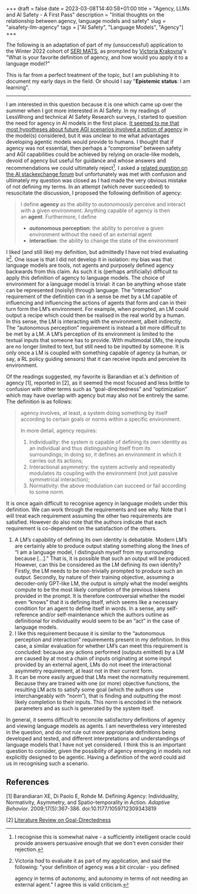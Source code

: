 +++
draft = false
date = 2023-03-08T14:40:58+01:00
title = "Agency, LLMs and AI Safety - A First Pass"
description = "Initial thoughts on the relationship between agency, language models and safety"
slug = "aisafety-llm-agency"
tags = ["AI Safety", "Language Models", "Agency"]
+++

The following is an adaptation of part of my (unsuccessful) application to the
Winter 2022 cohort of [SERI MATS](https://www.serimats.org/), as prompted by
[Victoria Krakovna](https://vkrakovna.wordpress.com/)'s "What is your favorite
definition of agency, and how would you apply it to a language model?"

This is far from a perfect treatment of the topic, but I am publishing it to
document my early days in the field. Or should I say "**Epistemic status**: I am
learning".

---

I am interested in this question because it is one which came up over the summer
when I got more interested in AI Safety. In my readings of LessWrong and
technical AI Safety Research surveys, I started to question the need for agency
in AI models in the first place.
[It seemed to me that most hypotheses about future AGI scenarios involved a notion of agency](https://ai.stackexchange.com/q/36560/55107)
in the model(s) considered, but it was unclear to me what advantages developing
agentic models would provide to humans. I thought that if agency was not
essential, then perhaps a “compromise” between safety and AGI capabilities could
be achieved by relying on oracle-like models, devoid of agency but useful for
guidance and whose answers and recommendations we could ultimately
reject[^persuasiveoracle]. I asked a
[related question on the AI stackexchange forum](https://ai.stackexchange.com/q/36555/55107)
but unfortunately was met with confusion and ultimately my question was closed
as I had made the very obvious mistake of not defining my terms. In an attempt
(which never succeeded) to resuscitate the discussion, I proposed the following
definition of agency:

> I define **agency** as the ability to *autonomously* perceive and interact
> with a given environment. Anything capable of agency is then an **agent**.
> Furthermore, I define
>
> - ***autonomous* perception**: the ability to perceive a given environment
>   without the need of an external agent
> - **interaction**: the ability to change the state of the environment

I liked (and still like) my definition, but admittedly I have not tried
evaluating it[^victoriafeedback]. One issue is that I did not develop it in
isolation: my bias was that language models are tools, not agents and purposely
defined agency backwards from this claim. As such it is (perhaps artificially)
difficult to apply this definition of agency to language models. The choice of
environment for a language model is trivial: it can be anything whose state can
be represented (noisily) through language. The “interaction” requirement of the
definition can in a sense be met by a LM capable of influencing and influencing
the actions of agents that form and can in their turn form the LM’s environment.
For example, when prompted, an LM could output a recipe which could then be
realised in the real world by a human. In this sense, the LM is interacting with
the environment, albeit indirectly. The “autonomous perception” requirement is
instead a bit more difficult to be met by a LM. A LM’s perception of its
environment is limited to the textual inputs that someone has to provide. With
multimodal LMs, the inputs are no longer limited to text, but still need to be
inputted by someone. It is only once a LM is coupled with something capable of
agency (a human, or say, a RL policy guiding sensors) that it can receive inputs
and perceive its environment.

Of the readings suggested, my favorite is Barandian et al.’s definition of
agency [1], reported in [2], as it seemed the most focused and less brittle to
confusion with other terms such as “goal-directedness” and “optimization” which
may have overlap with agency but may also not be entirely the same. The
definition is as follows:

> agency involves, at least, a system doing something by itself according to
> certain goals or norms within a specific environment.
>
> In more detail, agency requires:
>
> 1. Individuality: the system is capable of defining its own identity as an
>    individual and thus distinguishing itself from its surroundings; in doing
>    so, it defines an environment in which it carries out its actions;
> 2. Interactional asymmetry: the system actively and repeatedly modulates its
>    coupling with the environment (not just passive symmetrical interaction);
> 3. Normativity: the above modulation can succeed or fail according to some
>    norm.

It is once again difficult to recognise agency in language models under this
definition. We can work through the requirements and see why. Note that I will
treat each requirement assuming the other two requirements are satisfied.
However do also note that the authors indicate that each requirement is
co-dependent on the satisfaction of the others.

1. A LM’s capability of defining its own identity is debatable. Modern LM’s are
   certainly able to produce output stating something along the lines of “I am a
   language model, I distinguish myself from my surrounding because […].” That
   is, it is possible that such an output will be produced. However, can this be
   considered as the LM defining its own identity? Firstly, the LM needs to be
   non-trivially prompted to produce such an output. Secondly, by nature of
   their training objective, assuming a decoder-only GPT-like LM, the output is
   simply what the model weights compute to be the most likely completion of the
   previous tokens provided in the prompt. It is therefore controversial whether
   the model even “knows” that it is defining itself, which seems like a
   necessary condition for an agent to define itself in words. In a sense, any
   self-reference and/or self-maintenance which the authors outline as
   definitional for individuality would seem to be an “act” in the case of
   language models.
2. I like this requirement because it is similar to the “autonomous perception
   and interaction” requirements present in my definition. In this case, a
   similar evaluation for whether LM’s can meet this requirement is concluded:
   because any actions performed (outputs emitted) by a LM are caused by at most
   a chain of inputs originating at some input provided by an external agent,
   LMs do not meet the interactional asymmetry requirement, at least not in
   their current form.
3. It can be more easily argued that LMs meet the normativity requirement.
   Because they are trained with one (or more) objective functions, the
   resulting LM acts to satisfy some goal (which the authors use interchangeably
   with “norm”), that is finding and outputting the most likely completion to
   their inputs. This norm is encoded in the network parameters and as such is
   generated by the system itself.

In general, it seems difficult to reconcile satisfactory definitions of agency
and viewing language models as agents. I am nevertheless very interested in the
question, and do not rule out more appropriate definitions being developed and
tested, and different interpretations and understandings of language models that
I have not yet considered. I think this is an important question to consider,
given the possibility of agency emerging in models not explicitly designed to be
agentic. Having a definition of the word could aid us in recognising such a
scenario.

## References

[1] Barandiaran XE, Di Paolo E, Rohde M. Defining Agency: Individuality,
Normativity, Asymmetry, and Spatio-temporality in Action. _Adaptive Behavior_.
2009;17(5):367-386. doi:10.1177/1059712309343819

[2]
[Literature Review on Goal-Directedness](https://www.lesswrong.com/posts/cfXwr6NC9AqZ9kr8g/literature-review-on-goal-directedness)

[^persuasiveoracle]:
    I recognise this is somewhat naive - a sufficiently intelligent oracle could
    provide answers persuasive enough that we don't even consider their
    rejection.

[^victoriafeedback]:
    Victoria _had_ to evaluate it as part of my application, and said the
    following: "your definition of agency was a bit circular - you defined

    agency in terms of autonomy, and autonomy in terms of not needing an
    external agent." I agree this is valid criticism.
